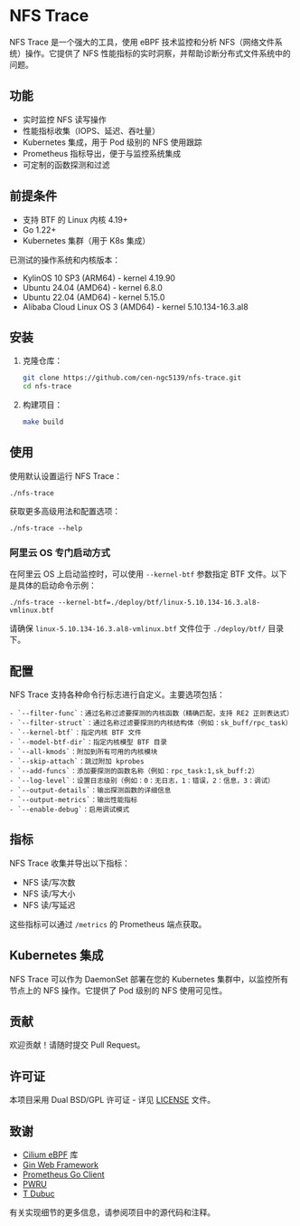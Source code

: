# NFS Trace

NFS Trace 是一个强大的工具，使用 eBPF 技术监控和分析 NFS（网络文件系统）操作。它提供了 NFS 性能指标的实时洞察，并帮助诊断分布式文件系统中的问题。

## 功能

- 实时监控 NFS 读写操作
- 性能指标收集（IOPS、延迟、吞吐量）
- Kubernetes 集成，用于 Pod 级别的 NFS 使用跟踪
- Prometheus 指标导出，便于与监控系统集成
- 可定制的函数探测和过滤

## 前提条件

- 支持 BTF 的 Linux 内核 4.19+
- Go 1.22+
- Kubernetes 集群（用于 K8s 集成）

已测试的操作系统和内核版本：
- KylinOS 10 SP3 (ARM64) - kernel 4.19.90
- Ubuntu 24.04 (AMD64) - kernel 6.8.0
- Ubuntu 22.04 (AMD64) - kernel 5.15.0
- Alibaba Cloud Linux OS 3 (AMD64) - kernel 5.10.134-16.3.al8

## 安装

1. 克隆仓库：
   ```bash
   git clone https://github.com/cen-ngc5139/nfs-trace.git
   cd nfs-trace
   ```

2. 构建项目：
   ```bash
   make build
   ```

## 使用

使用默认设置运行 NFS Trace：

```
./nfs-trace
```

获取更多高级用法和配置选项：

```
./nfs-trace --help
```

### 阿里云 OS 专门启动方式

在阿里云 OS 上启动监控时，可以使用 `--kernel-btf` 参数指定 BTF 文件。以下是具体的启动命令示例：

```
./nfs-trace --kernel-btf=./deploy/btf/linux-5.10.134-16.3.al8-vmlinux.btf
```

请确保 `linux-5.10.134-16.3.al8-vmlinux.btf` 文件位于 `./deploy/btf/` 目录下。

## 配置

NFS Trace 支持各种命令行标志进行自定义。主要选项包括：

```
- `--filter-func`：通过名称过滤要探测的内核函数（精确匹配，支持 RE2 正则表达式）
- `--filter-struct`：通过名称过滤要探测的内核结构体（例如：sk_buff/rpc_task）
- `--kernel-btf`：指定内核 BTF 文件
- `--model-btf-dir`：指定内核模型 BTF 目录
- `--all-kmods`：附加到所有可用的内核模块
- `--skip-attach`：跳过附加 kprobes
- `--add-funcs`：添加要探测的函数名称（例如：rpc_task:1,sk_buff:2）
- `--log-level`：设置日志级别（例如：0：无日志，1：错误，2：信息，3：调试）
- `--output-details`：输出探测函数的详细信息
- `--output-metrics`：输出性能指标
- `--enable-debug`：启用调试模式
```

## 指标

NFS Trace 收集并导出以下指标：

- NFS 读/写次数
- NFS 读/写大小
- NFS 读/写延迟

这些指标可以通过 `/metrics` 的 Prometheus 端点获取。

## Kubernetes 集成

NFS Trace 可以作为 DaemonSet 部署在您的 Kubernetes 集群中，以监控所有节点上的 NFS 操作。它提供了 Pod 级别的 NFS 使用可见性。

## 贡献

欢迎贡献！请随时提交 Pull Request。

## 许可证

本项目采用 Dual BSD/GPL 许可证 - 详见 [LICENSE](LICENSE) 文件。

## 致谢

- [Cilium eBPF](https://github.com/cilium/ebpf) 库
- [Gin Web Framework](https://github.com/gin-gonic/gin)
- [Prometheus Go Client](https://github.com/prometheus/client_golang)
- [PWRU](https://github.com/cilium/pwru)
- [T Dubuc](http://perso.ens-lyon.fr/theophile.dubuc/files/CHEOPS24-TrackIOps.pdf)

有关实现细节的更多信息，请参阅项目中的源代码和注释。